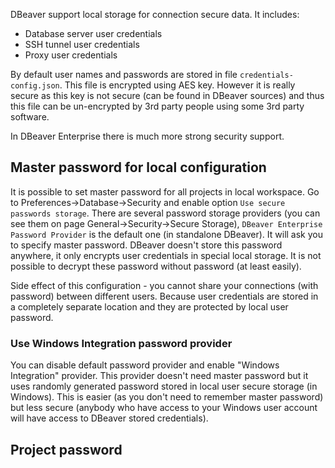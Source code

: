 DBeaver support local storage for connection secure data. It includes:
- Database server user credentials
- SSH tunnel user credentials
- Proxy user credentials

By default user names and passwords are stored in file `credentials-config.json`. 
This file is encrypted using AES key. However it is really secure as this key is not secure (can be found in DBeaver sources) and thus this file can be un-encrypted by 3rd party people using some 3rd party software.

In DBeaver Enterprise there is much more strong security support.

## Master password for local configuration

It is possible to set master password for all projects in local workspace.
Go to Preferences->Database->Security and enable option `Use secure passwords storage`.
There are several password storage providers (you can see them on page General->Security->Secure Storage), `DBeaver Enterprise Password Provider` is the default one (in standalone DBeaver). It will ask you to specify master password.
DBeaver doesn't store this password anywhere, it only encrypts user credentials in special local storage. It is not possible to decrypt these password without password (at least easily).

Side effect of this configuration - you cannot share your connections (with password) between different users. Because user credentials are stored in a completely separate location and they are protected by local user password.

### Use Windows Integration password provider

You can disable default password provider and enable "Windows Integration" provider. This provider doesn't need master password but it uses randomly generated password stored in local user secure storage (in Windows).
This is easier (as you don't need to remember master password) but less secure (anybody who have access to your Windows user account will have access to DBeaver stored credentials).

## Project password
